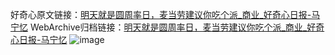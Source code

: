好奇心原文链接：[明天就是圆周率日，麦当劳建议你吃个派_商业_好奇心日报-马宁忆](https://www.qdaily.com/articles/7366.html)
WebArchive归档链接：[明天就是圆周率日，麦当劳建议你吃个派_商业_好奇心日报-马宁忆](http://web.archive.org/web/20190623172304/https://www.qdaily.com/articles/7366.html)
![image](http://ww3.sinaimg.cn/large/007d5XDply1g3wjf39875j30u02vdb29)